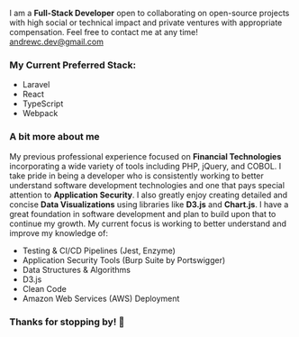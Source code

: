 <!--
**RobTables/RobTables** is a ✨ _special_ ✨ repository because its `README.md` (this file) appears on your GitHub profile.

Here are some ideas to get you started:

- 🔭 I’m currently working on ...
- 🌱 I’m currently learning ...
- 👯 I’m looking to collaborate on ...
- 🤔 I’m looking for help with ...
- 💬 Ask me about ...
- 📫 How to reach me: ...
- 😄 Pronouns: ...
- ⚡ Fun fact: ...
-->
I am a **Full-Stack Developer** open to collaborating on open-source projects with high social or technical impact and private ventures with appropriate compensation. Feel free to contact me at any time! [andrewc.dev@gmail.com](andrewc.dev@gmail.com)

### My Current Preferred Stack:
- Laravel
- React
- TypeScript
- Webpack


### A bit more about me
My previous professional experience focused on **Financial Technologies** incorporating a wide variety of tools including PHP, jQuery, and COBOL. I take pride in being a developer who is consistently working to better understand software development technologies and one that pays special attention to **Application Security**. I also greatly enjoy creating detailed and concise **Data Visualizations** using libraries like **D3.js** and **Chart.js**. I have a great foundation in software development and plan to build upon that to continue my growth. My current focus is working to better understand and improve my knowledge of:

- Testing & CI/CD Pipelines (Jest, Enzyme)
- Application Security Tools (Burp Suite by Portswigger)
- Data Structures & Algorithms
- D3.js
- Clean Code
- Amazon Web Services (AWS) Deployment


### Thanks for stopping by! 👋





